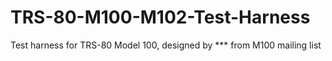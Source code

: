 # TRS-80-M100-M102-Test-Harness
Test harness for TRS-80 Model 100, designed by *** from M100 mailing list
